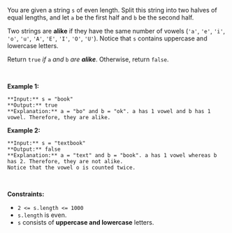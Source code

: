 You are given a string `s` of even length. Split this string into two halves of equal lengths, and let `a` be the first half and `b` be the second half.


Two strings are **alike** if they have the same number of vowels (`'a'`, `'e'`, `'i'`, `'o'`, `'u'`, `'A'`, `'E'`, `'I'`, `'O'`, `'U'`). Notice that `s` contains uppercase and lowercase letters.


Return `true` *if* `a` *and* `b` *are **alike***. Otherwise, return `false`.


 


**Example 1:**



```
**Input:** s = "book"
**Output:** true
**Explanation:** a = "bo" and b = "ok". a has 1 vowel and b has 1 vowel. Therefore, they are alike.

```

**Example 2:**



```
**Input:** s = "textbook"
**Output:** false
**Explanation:** a = "text" and b = "book". a has 1 vowel whereas b has 2. Therefore, they are not alike.
Notice that the vowel o is counted twice.

```

 


**Constraints:**


* `2 <= s.length <= 1000`
* `s.length` is even.
* `s` consists of **uppercase and lowercase** letters.


